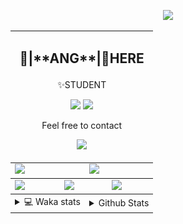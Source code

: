 <link rel="stylesheet" href="table{table-layout:fixed;word-break:break-all;}">

<p align="center">
  <picture>
    <img src="https://readme-typing-svg.herokuapp.com?size=25&duration=2500&color=8C43EA&vCenter=true&width=200&height=40&lines=%F0%9F%8C%B1ANGJustinl%F0%9F%8C%B1+!" />
  </picture>
</p>


<table align="center">
  <td colspan="6">
    <h2><p align="center">🥛|**ANG**|🥛HERE</h2>
    <p align="center">✨STUDENT</p>
    <p align="center">
    <a href="mailto:ANGJustinl@gmail.com"><img src="https://img.shields.io/badge/Email-ANGJustinl@gmail.com-6A5ACD?style=flat-square&logoColor=fff" /></a>
    <a href="https://ANGForever.top"><img src="https://img.shields.io/badge/Website-ANGForever.top-3A2ALD?style=flat-square&logoColor=fff" /></a>
    </p>
    <p align="center">Feel free to contact</p>
    <p align="center">
      <a href="Skills"><img src="https://skillicons.dev/icons?perline=15&i=github,git,vscode,python,lua,html,c&theme=light" /></a>
    </p>
  </td>
<tbody>
  <tr>
    <td colspan="3"><a href="https://github.com/anuraghazra/github-readme-stats">
      <picture>
        <source media="(prefers-color-scheme: dark)" srcset="https://github-readme-stats.vercel.app/api?username=ANGJustinl&rank_icon=github&count_private=true&show_icons=true&hide_border=true&bg_color=15,f2f7fd,E0EAFC">
        <img height="100%" src="https://github-readme-stats.vercel.app/api?username=ANGJustinl&rank_icon=github&count_private=true&show_icons=true&hide_border=true&bg_color=00000000&format=long" />
      </picture>
    </a></td>
    <td colspan="3"><a href="https://github.com/denvercoder1/github-readme-streak-stats">
      <picture>
        <source media="(prefers-color-scheme: dark)" srcset="https://streak-stats.demolab.com/?user=angjustinl&mode=weekly&theme=default&hide_border=true&background=00000000">
        <img height="100%" src="https://streak-stats.demolab.com/?user=angjustinl&mode=weekly&theme=default&hide_border=true&background=00000000" />
      </picture>
    </a></td>
  </tr>
</tbody><tbody>
  <tr>
    <td colspan="2"><a href="https://github.com/vn7n24fzkq/github-profile-summary-cards">
      <picture>
        <source media="(prefers-color-scheme: dark)" srcset="http://github-profile-summary-cards-mirror.vercel.app/api/cards/repos-per-language?username=angjustinl&theme=default&border_color=0000&bg_color=0000">
        <img height="100%" src="http://github-profile-summary-cards-mirror.vercel.app/api/cards/repos-per-language?username=angjustinl&theme=default&border_color=0000&bg_color=0000" />
      </picture>
    </a></td>
    <td colspan="2"><a href="https://github.com/anuraghazra/github-readme-stats">
      <picture>
        <source media="(prefers-color-scheme: dark)" srcset="https://github-readme-stats.vercel.app/api/top-langs/?username=angjustinl&hide=javascript,html,css">
        <img height="100%" src="https://github-readme-stats.vercel.app/api/top-langs/?username=angjustinl&hide=javascript,html,css&bg_color=00000000&text_color=000000&hide_border=true" />
      </picture>
    </a></td>
    <td colspan="2"><a href="https://github.com/vn7n24fzkq/github-profile-summary-cards">
      <picture>
        <source media="(prefers-color-scheme: dark)" srcset="http://github-profile-summary-cards-mirror.vercel.app/api/cards/productive-time?username=angjustinl&utcOffset=8&theme=nord_dark&border_color=0000&bg_color=0000">
        <img height="100%" src="http://github-profile-summary-cards-mirror.vercel.app/api/cards/productive-time?username=angjustinl&utcOffset=8&theme=nord_bright&border_color=0000&bg_color=0000" />
      </picture>
    </a></td>
  </tr>
</tbody>
<tbody>
  <tr>
    <td colspan="3">
      <details>
        <summary> 💻 Waka stats</summary>
<p align="center">

<!--START_SECTION:waka-->
![Code Time](http://img.shields.io/badge/Code%20Time-825%20hrs%2058%20mins-blue)

**I'm an Early 🐤** 

```text
🌞 Morning                886 commits         ██████████░░░░░░░░░░░░░░░   38.27 % 
🌆 Daytime                624 commits         ███████░░░░░░░░░░░░░░░░░░   26.95 % 
🌃 Evening                756 commits         ████████░░░░░░░░░░░░░░░░░   32.66 % 
🌙 Night                  49 commits          █░░░░░░░░░░░░░░░░░░░░░░░░   02.12 % 
```


📊 **This Week I Spent My Time On** 

```text
🕑︎ Time Zone: Asia/Shanghai

💬 Programming Languages: 
Other                    12 hrs 28 mins      ███████████░░░░░░░░░░░░░░   44.70 % 
Python                   9 hrs 30 mins       █████████░░░░░░░░░░░░░░░░   34.09 % 
Markdown                 1 hr 38 mins        █░░░░░░░░░░░░░░░░░░░░░░░░   05.87 % 
PowerShell               1 hr 22 mins        █░░░░░░░░░░░░░░░░░░░░░░░░   04.94 % 
Bash                     38 mins             █░░░░░░░░░░░░░░░░░░░░░░░░   02.32 % 

🔥 Editors: 
Edge                     16 hrs 2 mins       ██████████████░░░░░░░░░░░   57.46 % 
VS Code                  11 hrs 52 mins      ███████████░░░░░░░░░░░░░░   42.54 % 

🐱‍💻 Projects: 
MatX-Scheduler-DES       7 hrs 21 mins       ███████░░░░░░░░░░░░░░░░░░   26.39 % 
BFaiD                    5 hrs 17 mins       █████░░░░░░░░░░░░░░░░░░░░   18.95 % 
Lagrange.Core            3 hrs 15 mins       ███░░░░░░░░░░░░░░░░░░░░░░   11.68 % 
next_aabt                3 hrs 12 mins       ███░░░░░░░░░░░░░░░░░░░░░░   11.51 % 
DES_WebUI                2 hrs 22 mins       ██░░░░░░░░░░░░░░░░░░░░░░░   08.53 % 

💻 Operating System: 
Windows                  24 hrs 58 mins      ██████████████████████░░░   89.51 % 
Linux                    2 hrs 55 mins       ███░░░░░░░░░░░░░░░░░░░░░░   10.49 % 
```

**I Mostly Code in Python** 

```text
Python                   21 repos            ███████████████░░░░░░░░░░   58.33 % 
JavaScript               5 repos             ███░░░░░░░░░░░░░░░░░░░░░░   13.89 % 
HTML                     4 repos             ███░░░░░░░░░░░░░░░░░░░░░░   11.11 % 
Go                       2 repos             █░░░░░░░░░░░░░░░░░░░░░░░░   05.56 % 
Jupyter Notebook         1 repo              █░░░░░░░░░░░░░░░░░░░░░░░░   02.78 % 
```




 Last Updated on 04/03/2025 01:52:10 UTC
<!--END_SECTION:waka-->
</p>      
</td><td colspan="3">
      <details>
        <summary> Github Stats</summary>
<p align="center">

<p align="center">
          <img src="github-metrics.svg" alt="typing-svg">
        </p>
      </details>
</td>
</table>
